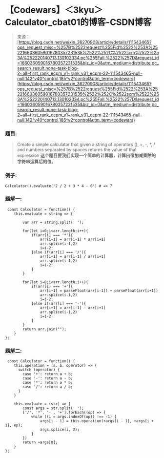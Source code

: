<!--yml
category: codewars
date: 2022-08-13 11:40:33
-->

# 【Codewars】＜3kyu＞Calculator_cbat01的博客-CSDN博客

> 来源：[https://blog.csdn.net/weixin_36270908/article/details/111543465?ops_request_misc=%257B%2522request%255Fid%2522%253A%2522166036059016780357231535%2522%252C%2522scm%2522%253A%252220140713.130102334.pc%255Fall.%2522%257D&request_id=166036059016780357231535&biz_id=0&utm_medium=distribute.pc_search_result.none-task-blog-2~all~first_rank_ecpm_v1~rank_v31_ecpm-22-111543465-null-null.142^v40^control,185^v2^control&utm_term=codewars](https://blog.csdn.net/weixin_36270908/article/details/111543465?ops_request_misc=%257B%2522request%255Fid%2522%253A%2522166036059016780357231535%2522%252C%2522scm%2522%253A%252220140713.130102334.pc%255Fall.%2522%257D&request_id=166036059016780357231535&biz_id=0&utm_medium=distribute.pc_search_result.none-task-blog-2~all~first_rank_ecpm_v1~rank_v31_ecpm-22-111543465-null-null.142^v40^control,185^v2^control&utm_term=codewars)

### 题目:

> Create a simple calculator that given a string of operators (), +, -, *, / and numbers separated by spaces returns the value of that expression
> **这个题目要我们实现一个简单的计算器，计算出带加减乘除的字符串运算后的值。**

### 例子:

```
Calculator().evaluate("2 / 2 + 3 * 4 - 6") # => 7 
```

### 题解一:

```
 const Calculator = function() {
    this.evaluate = string => {

        var arr = string.split(' ');

        for(let i=0;i<arr.length;i++){
            if(arr[i] === '*'){
                arr[i+1] = arr[i-1] * arr[i+1]
                arr.splice(i-1,2)
                i=i-2;
            }else if(arr[i] === '/'){
                arr[i+1] = arr[i-1] / arr[i+1]
                arr.splice(i-1,2)
                i=i-2;
            }
        }

        for(let i=0;i<arr.length;i++){
            if(arr[i] === '+'){
                arr[i+1] = parseFloat(arr[i-1]) + parseFloat(arr[i+1])
                arr.splice(i-1,2)
                i=i-2;
            }else if(arr[i] === '-'){
                arr[i+1] = arr[i-1] - arr[i+1]
                arr.splice(i-1,2)
                i=i-2;
            }
        }
        return arr.join("");
    }
}; 
```

### 题解二:

```
 const Calculator = function() {
    this.operation = (a, b, operator) => {
      switch (operator) {
        case '+': return a + b;
        case '-': return a - b;
        case '*': return a * b;
        case '/': return a / b;
      }
    }

    this.evaluate = (str) => {
        const args = str.split(' ');
        ['/', '*', '-', '+'].forEach((op) => {
            while ((i = args.indexOf(op)) !== -1) {
                args[i - 1] = this.operation(+args[i - 1], +args[i + 1], op);
                args.splice(i, 2);
            }
        })
        return +args[0];
    }
}; 
```